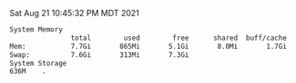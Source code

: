 Sat Aug 21 10:45:32 PM MDT 2021
```bash
System Memory
               total        used        free      shared  buff/cache   available
Mem:           7.7Gi       865Mi       5.1Gi       8.0Mi       1.7Gi       6.5Gi
Swap:          7.6Gi       313Mi       7.3Gi
System Storage
636M	.
```
```bash
